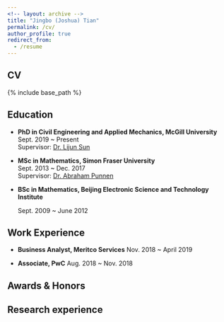 ```yaml
---
<!-- layout: archive -->
title: "Jingbo (Joshua) Tian"
permalink: /cv/
author_profile: true
redirect_from:
  - /resume
---
```


## CV
{% include base_path %}

## Education

* **PhD in Civil Engineering and Applied Mechanics, McGill University**  
  Sept. 2019 ~ Present  
  Supervisor: [Dr. Lijun Sun](https://lijunsun.github.io/) 

  
* **MSc in Mathematics, Simon Fraser University**  
  Sept. 2013 ~ Dec. 2017  
  Supervisor: [Dr. Abraham Punnen](http://www.sfu.ca/~apunnen/index.html)

* **BSc in Mathematics, Beijing Electronic Science and Technology Institute**

  Sept. 2009 ~ June 2012


## Work Experience

* **Business Analyst, Meritco Services**
  Nov. 2018 ~ April 2019

* **Associate, PwC**
  Aug. 2018 ~ Nov. 2018


## Awards & Honors


## Research experience


